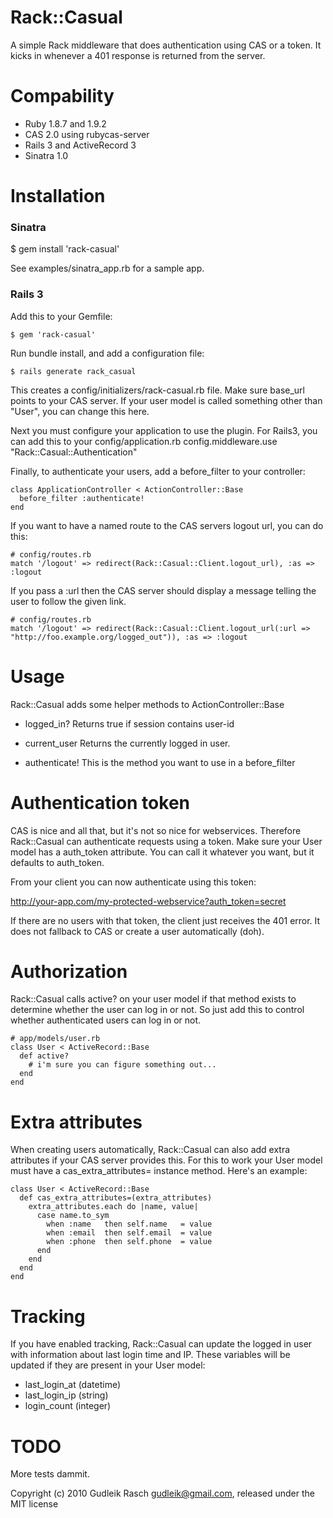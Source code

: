 Rack::Casual
============

A simple Rack middleware that does authentication using CAS or a token.
It kicks in whenever a 401 response is returned from the server.

Compability
===========

* Ruby 1.8.7 and 1.9.2
* CAS 2.0 using rubycas-server
* Rails 3 and ActiveRecord 3
* Sinatra 1.0


Installation
============

### Sinatra

  $ gem install 'rack-casual'
  
See examples/sinatra_app.rb for a sample app.

### Rails 3

Add this to your Gemfile:

    $ gem 'rack-casual'
  
Run bundle install, and add a configuration file:

    $ rails generate rack_casual
  
This creates a config/initializers/rack-casual.rb file. 
Make sure base_url points to your CAS server.
If your user model is called something other than "User", you can change this here.

Next you must configure your application to use the plugin. 
For Rails3, you can add this to your config/application.rb
  config.middleware.use "Rack::Casual::Authentication"

Finally, to authenticate your users, add a before_filter to your controller:

    class ApplicationController < ActionController::Base
      before_filter :authenticate!
    end

If you want to have a named route to the CAS servers logout url, you can do this:

    # config/routes.rb
    match '/logout' => redirect(Rack::Casual::Client.logout_url), :as => :logout

If you pass a :url then the CAS server should display a message telling the user to follow 
the given link.
  
    # config/routes.rb
    match '/logout' => redirect(Rack::Casual::Client.logout_url(:url => "http://foo.example.org/logged_out")), :as => :logout


Usage
=====

Rack::Casual adds some helper methods to ActionController::Base

  * logged_in? 
  Returns true if session contains user-id
  
  * current_user
  Returns the currently logged in user.
  
  * authenticate!
  This is the method you want to use in a before_filter


Authentication token
====================

CAS is nice and all that, but it's not so nice for webservices. 
Therefore Rack::Casual can authenticate requests using a token.
Make sure your User model has a auth_token attribute. You can call it whatever you want, but it defaults to auth_token.

From your client you can now authenticate using this token:

  http://your-app.com/my-protected-webservice?auth_token=secret
  
If there are no users with that token, the client just receives the 401 error. 
It does not fallback to CAS or create a user automatically (doh).


Authorization
=============

Rack::Casual calls active? on your user model if that method exists to determine whether the user can log in or not.
So just add this to control whether authenticated users can log in or not.
  
    # app/models/user.rb
    class User < ActiveRecord::Base
      def active?
        # i'm sure you can figure something out...
      end
    end
  

Extra attributes
================

When creating users automatically, Rack::Casual can also add extra attributes if your CAS server provides this.
For this to work your User model must have a cas_extra_attributes= instance method.
Here's an example:

    class User < ActiveRecord::Base
      def cas_extra_attributes=(extra_attributes)
        extra_attributes.each do |name, value|
          case name.to_sym
            when :name   then self.name   = value
            when :email  then self.email  = value
            when :phone  then self.phone  = value
          end
        end
      end
    end
  

Tracking
========

If you have enabled tracking, Rack::Casual can update the logged in user with information about last login time and IP.
These variables will be updated if they are present in your User model:

* last_login_at (datetime)
* last_login_ip (string)
* login_count   (integer)

TODO
====

More tests dammit.

Copyright (c) 2010 Gudleik Rasch <gudleik@gmail.com>, released under the MIT license
